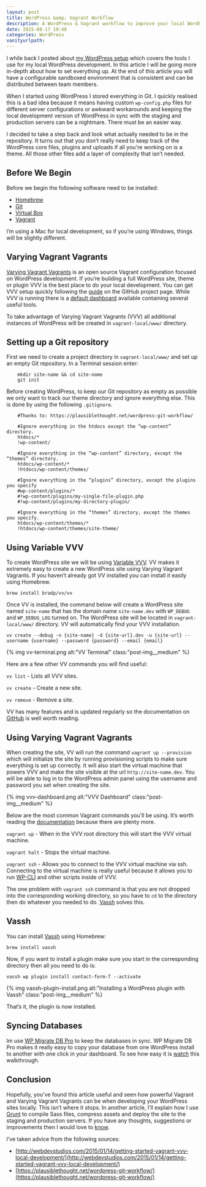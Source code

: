 ```yaml
---
layout: post
title: WordPress &amp; Vagrant Workflow
description: A WordPress & Vagrant workflow to improve your local WordPress development.
date: 2015-08-17 19:40
categories: WordPress
vanityurlpath:
---
```

I while back I posted about [my WordPress setup](http://tomdiggle.com/my-wordpress-setup) which covers the tools I use for my local WordPress development. In this article I will be going more in-depth about how to set everything up. At the end of this article you will have a configurable sandboxed environment that is consistent and can be distributed between team members.

When I started using WordPress I stored everything in Git. I quickly realised this is a bad idea because it means having custom `wp-config.php` files for different server configurations or awkward workarounds and keeping the local development version of WordPress in sync with the staging and production servers can be a nightmare. There must be an easier way.

I decided to take a step back and look what actually needed to be in the repository. It turns out that you don’t really need to keep track of the WordPress core files, plugins and uploads if all you're working on is a theme. All those other files add a layer of complexity that isn’t needed.

## Before We Begin
Before we begin the following software need to be installed:

- [Homebrew](http://brew.sh)
- [Git](https://git-scm.com)
- [Virtual Box](https://www.virtualbox.org)
- [Vagrant](https://www.vagrantup.com)

I’m using a Mac for local development, so if you’re using Windows, things will be slightly different.

## Varying Vagrant Vagrants
[Varying Vagrant Vagrants](https://github.com/Varying-Vagrant-Vagrants/VVV) is an open source Vagrant configuration focused on WordPress development. If you’re building a full WordPress site, theme or plugin VVV is the best place to do your local development. You can get VVV setup quickly following the [guide](https://github.com/Varying-Vagrant-Vagrants/VVV#the-first-vagrant-up) on the GitHub project page. While VVV is running there is a [default dashboard](http://vvv.dev/) available containing several useful tools.

To take advantage of Varying Vagrant Vagrants (VVV) all additional instances of WordPress will be created in `vagrant-local/www/` directory.

## Setting up a Git repository
First we need to create a project directory in `vagrant-local/www/` and set up an empty Git repository. In a Terminal session enter:

~~~
    mkdir site-name && cd site-name
    git init
~~~

Before creating WordPress, to keep our Git repository as empty as possible we only want to track our theme directory and ignore everything else. This is done by using the following `.gitignore`.

~~~
    #Thanks to: https://plausiblethought.net/wordpress-git-workflow/

    #Ignore everything in the htdocs except the “wp-content” directory.
    htdocs/*
    !wp-content/

    #Ignore everything in the “wp-content” directory, except the “themes” directory.
    htdocs/wp-content/*
    !htdocs/wp-content/themes/

    #Ignore everything in the “plugins” directory, except the plugins you specify
    #wp-content/plugins/*
    #!wp-content/plugins/my-single-file-plugin.php
    #!wp-content/plugins/my-directory-plugin/

    #Ignore everything in the “themes” directory, except the themes you specify.
    htdocs/wp-content/themes/*
    !htdocs/wp-content/themes/site-theme/
~~~

## Using Variable VVV
To create WordPress site we will be using [Variable VVV](https://github.com/bradp/vv). VV makes it extremely easy to create a new WordPress site using Varying Vagrant Vagrants. If you haven’t already got VV installed you can install it easily using Homebrew.

`brew install bradp/vv/vv`

Once VV is installed, the command below will create a WordPress site named `site-name` that has the domain name `site-name.dev` with `WP_DEBUG` and `WP_DEBUG_LOG` turned on. The WordPress site will be located in `vagrant-local/www/` directory. VV will automatically find your VVV installation.

`vv create --debug -n {site-name} -d {site-url}.dev -u {site-url} --username {username} --password {password} --email {email}`

{% img vv-terminal.png alt:"VV Terminal" class:"post-img__medium" %}

Here are a few other VV commands you will find useful:

`vv list` - Lists all VVV sites.

`vv create` - Create a new site.

`vv remove` - Remove a site.

VV has many features and is updated regularly so the documentation on [GitHub](https://github.com/bradp/vv) is well worth reading.

## Using Varying Vagrant Vagrants
When creating the site, VV will run the command `vagrant up --provision` which will initialize the site by running provisioning scripts to make sure everything is set up correctly. It will also start the virtual machine that powers VVV and make the site visible at the url `http://site-name.dev`. You will be able to log in to the WordPress admin panel using the username and password you set when creating the site.

{% img vvv-dashboard.png alt:"VVV Dashboard" class:"post-img__medium" %}

Below are the most common Vagrant commands you’ll be using. It’s worth reading the [documentation](https://docs.vagrantup.com/v2/) because there are plenty more.

`vagrant up` - When in the VVV root directory this will start the VVV virtual machine.

`vagrant halt` - Stops the virtual machine.

`vagrant ssh` - Allows you to connect to the VVV virtual machine via ssh. Connecting to the virtual machine is really useful because it allows you to run [WP-CLI](http://wp-cli.org) and other scripts inside of VVV.

The one problem with `vagrant ssh` command is that you are not dropped into the corresponding working directory, so you have to `cd` to the directory then do whatever you needed to do. [Vassh](https://github.com/xwp/vassh) solves this.

## Vassh
You can install [Vassh](https://github.com/xwp/vassh) using Homebrew:

`brew install vassh`

Now, if you want to install a plugin make sure you start in the corresponding directory then all you need to do is:

`vassh wp plugin install contact-form-7 --activate`

{%  img vassh-plugin-install.png alt:"Installing a WordPress plugin with Vassh" class:"post-img__medium" %}

That’s it, the plugin is now installed.

## Syncing Databases
Im use [WP Migrate DB Pro](https://deliciousbrains.com/wp-migrate-db-pro/) to keep the databases in sync. WP Migrate DB Pro makes it really easy to copy your database from one WordPress install to another with one click in your dashboard. To see how easy it is [watch](https://www.youtube.com/watch?v=u7jFkwwfeJc) this walkthrough.

## Conclusion
Hopefully, you’ve found this article useful and seen how powerful Vagrant and Varying Vagrant Vagrants can be when developing your WordPress sites locally. This isn’t where it stops. In another article, I’ll explain how I use [Grunt](http://gruntjs.com) to compile Sass files, compress assets and deploy the site to the staging and production servers. If you have any thoughts, suggestions or improvements then I would love to [know](https://twitter.com/tomdiggle).

I’ve taken advice from the following sources:

- [http://webdevstudios.com/2015/01/14/getting-started-vagrant-vvv-local-development/](http://webdevstudios.com/2015/01/14/getting-started-vagrant-vvv-local-development/)
- [https://plausiblethought.net/wordpress-git-workflow/](https://plausiblethought.net/wordpress-git-workflow/)
